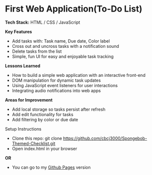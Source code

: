# First Web Application(To-Do List)
**Tech Stack:**
HTML / CSS / JavaScript

**Key Features**
- Add tasks with: Task name, Due date, Color label
- Cross out and uncross tasks with a notification sound
- Delete tasks from the list
- Simple, fun UI for easy and enjoyable task tracking

**Lessons Learned**
- How to build a simple web application with an interactive front-end
- DOM manipulation for dynamic task updates
- Using JavaScript event listeners for user interactions
- Integrating audio notifications into web apps

**Areas for Improvement**
- Add local storage so tasks persist after refresh
- Add edit functionality for tasks
- Add filtering by color or due date

Setup Instructions
- Clone this repo:
git clone https://github.com/cbcj3000/Spongebob-Themed-Checklist.git
- Open index.html in your browser
  
**OR**
- You can go to my [Github Pages](https://cbcj3000.github.io/Spongebob-Themed-Checklist/) version
